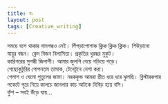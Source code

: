 ```yaml
---
title: স্ব১
layout: post
tags: [Creative_writing]
---
```


সময়ে বসে থাকার নামগন্ধও নেই। পিঁপড়াপোশাক ক্লিক ক্লিক ক্লিক। শিউড়ানো  
স্নায়ুর বন্ধন। ক্লেদ বিজন বিলাসিতা। প্রকৃতির ধুরন্ধর মুকুট।  
কারিগরের সুগন্ধী জিলাপী। আমার জুলপি বেয়ে গড়িয়ে পড়ে।  
গেছোকুঠুরির গোপনতম তামাক, টেনেটুনে নেশা করা।  
গেলাশ ও ঘেমো পুতুলের জামা। নরককুন্ড আমরা প্রীত ধরে ধরে ঝুলছি। ব্লিস্টারকপার  
পকেটে পুরে নিয়ে কালচে জানলার কাচ আটকে নিবিড় হয়ে বসি।  
ফুঁশ – সবই উঁড়ে যায়...  
